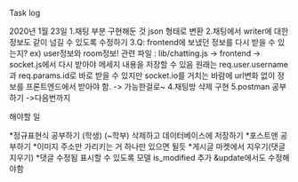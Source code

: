 Task log

2020년 1월 23일 
1.채팅 부분 구현해둔 것 json 형태로 변환
2.채팅에서 writer에 대한 정보도 같이 넘길 수 있도록 수정하기
3.Q: frontend에 보냈던 정보를 다시 받을 수 있는지? ex) user정보와 room정보!
  관련 파일 : lib/chatting.js -> frontend -> socket.js에서 다시 받아야 메세지 내용을 저장할 수 있음
              원래는 req.user.username과 req.params.id로 바로 받을 수 있지만 socket.io를 거치는 바람에 url변화 없이 정보를 프론트엔드에서 받아야 함.
              -> 가능한걸로~
4.채팅방 삭제 구현
5.postman 공부하기 ->다음번까지

해야할 일

*정규표현식 공부하기 (학생) (~학부) 삭제하고 데이터베이스에 저장하기 
*포스트맨 공부하기 
*이미지 주소만 가리키는 거 하나만 있으면 될듯 
*게시글 마켓에서 지우기(댓글 지우기) 
*댓글 수정됨 표시할 수 있도록 모델 is_modified  추가 &update에서도 수정해야함
